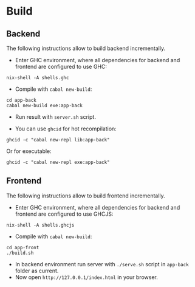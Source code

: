 # Build

## Backend

The following instructions allow to build backend incrementally.

* Enter GHC environment, where all dependencies for backend and frontend are configured to use GHC:
```
nix-shell -A shells.ghc
```
* Compile with `cabal new-build`:
```
cd app-back
cabal new-build exe:app-back
```
* Run result with `server.sh` script.

* You can use `ghcid` for hot recompilation:
```
ghcid -c "cabal new-repl lib:app-back"
```
Or for executable:
```
ghcid -c "cabal new-repl exe:app-back"
```

## Frontend

The following instructions allow to build frontend incrementally.

* Enter GHC environment, where all dependencies for backend and frontend are configured to use GHCJS:
```
nix-shell -A shells.ghcjs
```
* Compile with `cabal new-build`:
```
cd app-front
./build.sh
```
* In backend environment run server with `./serve.sh` script in `app-back` folder as current.
* Now open `http://127.0.0.1/index.html` in your browser.
